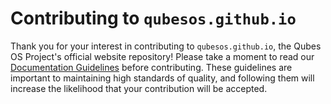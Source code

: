 Contributing to `qubesos.github.io`
===================================

Thank you for your interest in contributing to `qubesos.github.io`, the Qubes OS
Project's official website repository! Please take a moment to read our
[Documentation Guidelines](https://www.qubes-os.org/doc/doc-guidelines/) before contributing. These guidelines are
important to maintaining high standards of quality, and following them will
increase the likelihood that your contribution will be accepted.

